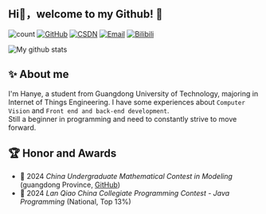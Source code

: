 ## Hi👋，welcome to my Github! 🎉

<!--
some ideas:
- 🔭 I’m currently working on ...
- 🌱 I’m currently learning ...
- 👯 I’m looking to collaborate on ...
- 🤔 I’m looking for help with ...
- 💬 Ask me about ...
- 📫 How to reach me: ...
- 😄 Pronouns: ...
- ⚡ Fun fact: ...
-->

![count](https://visitor-badge.laobi.icu/badge?page_id=https://github.com/Henryers) 
[![GitHub](https://img.shields.io/badge/GitHub-100000?logo=github)](https://github.com/Henryers) 
[![CSDN](https://img.shields.io/badge/CSDN-ff6600?logo=csdn&logoColor=white)](https://blog.csdn.net/mydaily_) 
[![Email](https://img.shields.io/badge/Email-33aaee?logo=gmail&logoColor=white)](waste_200401@qq.com) 
[![Bilibili](https://img.shields.io/badge/Bilibili-FF69B4?logo=bilibili&logoColor=white)](https://space.bilibili.com/441076921)

![My github stats](https://github-readme-stats.vercel.app/api?username=Henryers&show_icons=true&theme=radical)


## ✨ About me

I'm Hanye, a student from Guangdong University of Technology, majoring in Internet of Things Engineering. I have some experiences about `Computer Vision` and `Front end and back-end development`.  
Still a beginner in programming and need to constantly strive to move forward.

## 🏆 Honor and Awards

- 🥇 2024 *China Undergraduate Mathematical Contest in Modeling* (guangdong Province, [GitHub](https://github.com/Henryers/mathmodel-24B))
- 🥈 2024 *Lan Qiao China Collegiate Programming Contest - Java Programming* (National, Top 13%)
